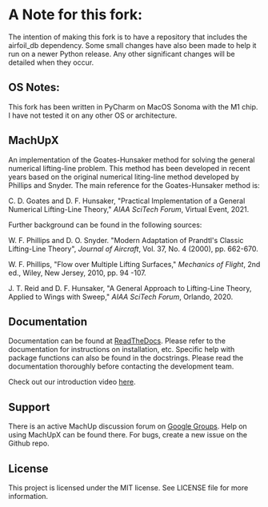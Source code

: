 # A Note for this fork:
The intention of making this fork is to have a repository that includes the airfoil_db dependency. Some small changes have also been made to help it run on a newer Python release. Any other significant changes will be detailed when they occur.

## OS Notes:
This fork has been written in PyCharm on MacOS Sonoma with the M1 chip. I have not tested it on any other OS or architecture.

## MachUpX
An implementation of the Goates-Hunsaker method for solving the general numerical lifting-line problem. This method has been developed in recent years based on the original numerical liting-line method developed by Phillips and Snyder. The main reference for the Goates-Hunsaker method is:

C. D. Goates and D. F. Hunsaker, "Practical Implementation of a General Numerical Lifting-Line Theory," *AIAA SciTech Forum*, Virtual Event, 2021.

Further background can be found in the following sources:

W. F. Phillips and D. O. Snyder. "Modern Adaptation of Prandtl's Classic Lifting-Line Theory", *Journal of Aircraft*, Vol. 37, No. 4 (2000), pp. 662-670.

W. F. Phillips, "Flow over Multiple Lifting Surfaces," *Mechanics of Flight*, 2nd ed., Wiley, New Jersey, 2010, pp. 94 -107.

J. T. Reid and D. F. Hunsaker, "A General Approach to Lifting-Line Theory, Applied to Wings with Sweep," *AIAA SciTech Forum*, Orlando, 2020.

## Documentation
Documentation can be found at [ReadTheDocs](https://machupx.readthedocs.io). Please refer to the documentation for instructions on installation, etc. Specific help with package functions can also be found in the docstrings. Please read the documentation thoroughly before contacting the development team.

Check out our introduction video [here](https://youtu.be/KLZWTqD8GhM).

## Support
There is an active MachUp discussion forum on [Google Groups](https://groups.google.com/forum/#!categories/machup_forum). Help on using MachUpX can be found there.
For bugs, create a new issue on the Github repo.

## License
This project is licensed under the MIT license. See LICENSE file for more information. 
